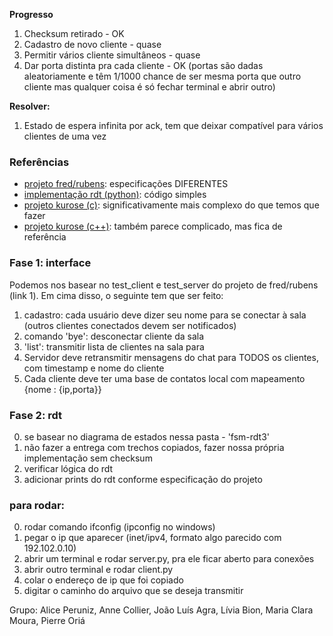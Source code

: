 **Progresso**

1. Checksum retirado - OK
2. Cadastro de novo cliente - quase
3. Permitir vários cliente simultâneos - quase
4. Dar porta distinta pra cada cliente - OK
   (portas são dadas aleatoriamente e têm 1/1000 chance de ser mesma porta que outro cliente mas qualquer coisa é só fechar terminal e abrir outro)

**Resolver:**

1. Estado de espera infinita por ack, tem que deixar compatível para vários clientes de uma vez

### Referências

- [projeto fred/rubens](https://github.com/rubdelima/ChatBot-Server---InfraCom/tree/master): especificações DIFERENTES
- [implementação rdt (python)](https://github.com/M-Abdullah-Usmani/Reliable-data-transfer-protocol-rdt-3.0-): código simples
- [projeto kurose (c)](https://github.com/Ghamry0x1/reliable-transport-protocol): significativamente mais complexo do que temos que fazer
- [projeto kurose (c++)](https://github.com/shamiul94/Reliable-Data-Transfer-Protocol-RDT-Simulation): também parece complicado, mas fica de referência


### Fase 1: interface

Podemos nos basear no test_client e test_server do projeto de fred/rubens (link 1). Em cima disso, o seguinte tem que ser feito:

1. cadastro: cada usuário deve dizer seu nome para se conectar à sala (outros clientes conectados devem ser notificados)
2. comando 'bye': desconectar cliente da sala
3. 'list': transmitir lista de clientes na sala para
4. Servidor deve retransmitir mensagens do chat para TODOS os clientes, com timestamp e nome do cliente
5. Cada cliente deve ter uma base de contatos local com mapeamento {nome : {ip,porta}}


### Fase 2: rdt

0. se basear no diagrama de estados nessa pasta - 'fsm-rdt3'
1. não fazer a entrega com trechos copiados, fazer nossa própria implementação sem checksum
2. verificar lógica do rdt
3. adicionar prints do rdt conforme especificação do projeto


### para rodar:
0. rodar comando ifconfig (ipconfig no windows)
1. pegar o ip que aparecer (inet/ipv4, formato algo parecido com 192.102.0.10)
2. abrir um terminal e rodar server.py, pra ele ficar aberto para conexões
3. abrir outro terminal e rodar client.py 
4. colar o endereço de ip que foi copiado
5. digitar o caminho do arquivo que se deseja transmitir


Grupo: Alice Peruniz, Anne Collier, João Luís Agra, Lívia Bion, Maria Clara Moura, Pierre Oriá



